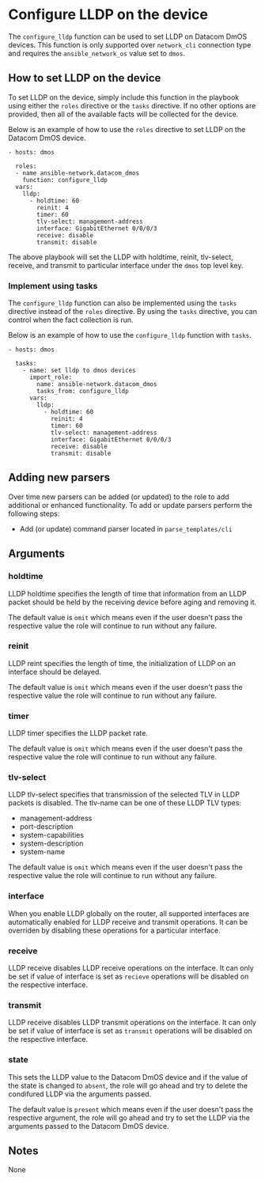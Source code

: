 # Configure LLDP on the device

The `configure_lldp` function can be used to set LLDP on Datacom DmOS devices.
This function is only supported over `network_cli` connection type and 
requires the `ansible_network_os` value set to `dmos`.

## How to set LLDP on the device

To set LLDP on the device, simply include this function in the playbook
using either the `roles` directive or the `tasks` directive.  If no other
options are provided, then all of the available facts will be collected for 
the device.

Below is an example of how to use the `roles` directive to set LLDP on the
Datacom DmOS device.

```
- hosts: dmos

  roles:
  - name ansible-network.datacom_dmos
    function: configure_lldp
  vars:
    lldp:
      - holdtime: 60
        reinit: 4
        timer: 60
        tlv-select: management-address
        interface: GigabitEthernet 0/0/0/3
        receive: disable
        transmit: disable
```

The above playbook will set the LLDP with holdtime, reinit, tlv-select, receive,
and transmit to particular interface under the `dmos` top level key.  

### Implement using tasks

The `configure_lldp` function can also be implemented using the `tasks` directive
instead of the `roles` directive.  By using the `tasks` directive, you can
control when the fact collection is run. 

Below is an example of how to use the `configure_lldp` function with `tasks`.

```
- hosts: dmos

  tasks:
    - name: set lldp to dmos devices
      import_role:
        name: ansible-network.datacom_dmos
        tasks_from: configure_lldp
      vars:
        lldp:
          - holdtime: 60
            reinit: 4
            timer: 60
            tlv-select: management-address
            interface: GigabitEthernet 0/0/0/3
            receive: disable
            transmit: disable
```

## Adding new parsers

Over time new parsers can be added (or updated) to the role to add additional
or enhanced functionality.  To add or update parsers perform the following
steps:

* Add (or update) command parser located in `parse_templates/cli`

## Arguments

### holdtime

LLDP holdtime specifies the length of time that information from an LLDP packet should
be held by the receiving device before aging and removing it.

The default value is `omit` which means even if the user doesn't pass the respective
value the role will continue to run without any failure.

### reinit

LLDP reint specifies the length of time, the initialization of LLDP on an interface should 
be delayed.

The default value is `omit` which means even if the user doesn't pass the respective
value the role will continue to run without any failure.

### timer

LLDP timer specifies the LLDP packet rate.

The default value is `omit` which means even if the user doesn't pass the respective 
value the role will continue to run without any failure.

### tlv-select
LLDP tlv-select specifies that transmission of the selected TLV in LLDP packets is disabled.
The tlv-name can be one of these LLDP TLV types:

* management-address
* port-description
* system-capabilities
* system-description
* system-name

The default value is `omit` which means even if the user doesn't pass the respective
value the role will continue to run without any failure.

### interface

When you enable LLDP globally on the router, all supported interfaces are automatically 
enabled for LLDP receive and transmit operations. It can be overriden by disabling these 
operations for a particular interface.

### receive

LLDP receive disables LLDP receive operations on the interface. It can only be set if value
of interface is set as `recieve` operations will be disabled on the respective interface.

### transmit

LLDP receive disables LLDP transmit operations on the interface. It can only be set if value
of interface is set as `transmit` operations will be disabled on the respective interface.

### state

This sets the LLDP value to the Datacom DmOS device and if the value of the state is changed
to `absent`, the role will go ahead and try to delete the condifured LLDP via the arguments
passed.

The default value is `present` which means even if the user doesn't pass the respective
argument, the role will go ahead and try to set the LLDP via the arguments passed to the 
Datacom DmOS device.

## Notes

None
